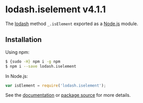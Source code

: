 # lodash.iselement v4.1.1

The [lodash](https://lodash.com/) method `_.isElement` exported as a [Node.js](https://nodejs.org/) module.

## Installation

Using npm:
```bash
$ {sudo -H} npm i -g npm
$ npm i --save lodash.iselement
```

In Node.js:
```js
var isElement = require('lodash.iselement');
```

See the [documentation](https://lodash.com/docs#isElement) or [package source](https://github.com/lodash/lodash/blob/4.1.1-npm-packages/lodash.iselement) for more details.
